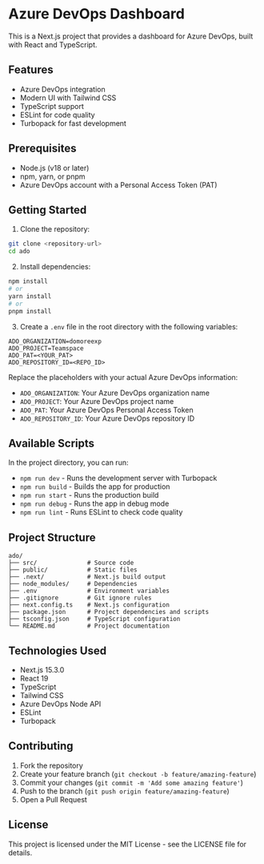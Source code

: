 # Azure DevOps Dashboard

This is a Next.js project that provides a dashboard for Azure DevOps, built with React and TypeScript.

## Features

- Azure DevOps integration
- Modern UI with Tailwind CSS
- TypeScript support
- ESLint for code quality
- Turbopack for fast development

## Prerequisites

- Node.js (v18 or later)
- npm, yarn, or pnpm
- Azure DevOps account with a Personal Access Token (PAT)

## Getting Started

1. Clone the repository:
```bash
git clone <repository-url>
cd ado
```

2. Install dependencies:
```bash
npm install
# or
yarn install
# or
pnpm install
```

3. Create a `.env` file in the root directory with the following variables:
```env
ADO_ORGANIZATION=domoreexp
ADO_PROJECT=Teamspace
ADO_PAT=<YOUR_PAT>
ADO_REPOSITORY_ID=<REPO_ID>
```

Replace the placeholders with your actual Azure DevOps information:
- `ADO_ORGANIZATION`: Your Azure DevOps organization name
- `ADO_PROJECT`: Your Azure DevOps project name
- `ADO_PAT`: Your Azure DevOps Personal Access Token
- `ADO_REPOSITORY_ID`: Your Azure DevOps repository ID

## Available Scripts

In the project directory, you can run:

- `npm run dev` - Runs the development server with Turbopack
- `npm run build` - Builds the app for production
- `npm run start` - Runs the production build
- `npm run debug` - Runs the app in debug mode
- `npm run lint` - Runs ESLint to check code quality

## Project Structure

```
ado/
├── src/              # Source code
├── public/           # Static files
├── .next/            # Next.js build output
├── node_modules/     # Dependencies
├── .env              # Environment variables
├── .gitignore        # Git ignore rules
├── next.config.ts    # Next.js configuration
├── package.json      # Project dependencies and scripts
├── tsconfig.json     # TypeScript configuration
└── README.md         # Project documentation
```

## Technologies Used

- Next.js 15.3.0
- React 19
- TypeScript
- Tailwind CSS
- Azure DevOps Node API
- ESLint
- Turbopack

## Contributing

1. Fork the repository
2. Create your feature branch (`git checkout -b feature/amazing-feature`)
3. Commit your changes (`git commit -m 'Add some amazing feature'`)
4. Push to the branch (`git push origin feature/amazing-feature`)
5. Open a Pull Request

## License

This project is licensed under the MIT License - see the LICENSE file for details.
